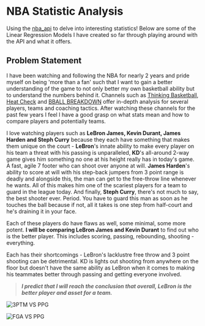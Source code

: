 # NBA Statistic Analysis
Using the [nba_api](https://github.com/swar/nba_api "NBA API Repo") to delve into interesting statistics! Below are some of the Linear Regression Models I have created so far through playing around with the API and what it offers.

## Problem Statement
I have been watching and following the NBA for nearly 2 years and pride myself on being 'more than a fan' such that I want to gain a better understanding of the game to not only better my own basketball ability but to understand the numbers behind it. Channels such as [Thinking Basketball](https://www.youtube.com/channel/UC3HPbvB6f58X_7SMIp6OPYw "Thinking Basketball Youtube Channel"), [Heat Check](https://www.youtube.com/channel/UCmwxBk7Af9OnnloGZzp6JnQ "Heat Check Youtube Channel") and [BBALL BREAKDOWN](https://www.youtube.com/user/bballbreakdown "BBALL Breakdown Youtube Channel") offer in-depth analysis for several players, teams and coaching tactics. After watching these channels for the past few years I feel I have a good grasp on what stats mean and how to compare players and potentially teams. 

I love watching players such as **LeBron James, Kevin Durant, James Harden and Steph Curry** because they each have something that makes them unique on the court - **LeBron**'s innate ability to make every player on his team a threat with his passing is unparalleled, **KD**'s all-around 2-way game gives him something no one at his height really has in today's game. A fast, agile 7 footer who can shoot over anyone at will. **James Harden**'s ability to score at will with his step-back jumpers from 3 point range is deadly and alongside this, the man can get to the free-throw line whenever he wants. All of this makes him one of the scariest players for a team to guard in the league today. And finally, **Steph Curry**, there's not much to say, the best shooter ever. Period. You have to guard this man as soon as he touches the ball because if not, all it takes is one step from half-court and he's draining it in your face.

Each of these players do have flaws as well, some minimal, some more potent. **I will be comparing LeBron James and Kevin Durant** to find out who is the better player. This includes scoring, passing, rebounding, shooting - everything. 

Each has their shortcomings - LeBron's lacklustre free throw and 3 point shooting can be detrimental. KD is lights out shooting from anywhere on the floor but doesn't have the same ability as LeBron when it comes to making his teammates better through passing and getting everyone involved. 

> ***I predict that I will reach the conclusion that overall, LeBron is the better player and asset for a team.***

![3PTM VS PPG](https://user-images.githubusercontent.com/63413238/89665042-f47ec500-d8cf-11ea-8e61-3ce045e481fe.png)

![FGA VS PPG](https://user-images.githubusercontent.com/63413238/89665073-02cce100-d8d0-11ea-86a5-d2c48d29022c.png)
